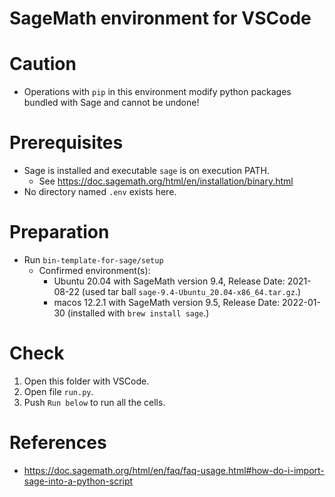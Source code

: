 SageMath environment for VSCode
====
# Caution
- Operations with `pip` in this environment modify python packages bundled with Sage and cannot be undone!

# Prerequisites
- Sage is installed and executable `sage` is on execution PATH.
    - See https://doc.sagemath.org/html/en/installation/binary.html
- No directory named `.env` exists here.

# Preparation
- Run `bin-template-for-sage/setup`
    - Confirmed environment(s):
        - Ubuntu 20.04 with SageMath version 9.4, Release Date: 2021-08-22 (used tar ball `sage-9.4-Ubuntu_20.04-x86_64.tar.gz`.)
        - macos 12.2.1 with SageMath version 9.5, Release Date: 2022-01-30 (installed with `brew install sage`.)

# Check
1. Open this folder with VSCode.
1. Open file `run.py`.
1. Push `Run below` to run all the cells.

# References
- https://doc.sagemath.org/html/en/faq/faq-usage.html#how-do-i-import-sage-into-a-python-script
